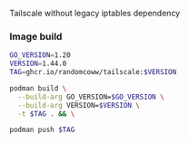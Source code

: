 Tailscale without legacy iptables dependency

### Image build

```bash
GO_VERSION=1.20
VERSION=1.44.0
TAG=ghcr.io/randomcoww/tailscale:$VERSION

podman build \
  --build-arg GO_VERSION=$GO_VERSION \
  --build-arg VERSION=$VERSION \
  -t $TAG . && \

podman push $TAG
```

